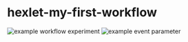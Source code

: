 # hexlet-my-first-workflow  
![example workflow](https://github.com/github/docs/actions/workflows/main.yml/badge.svg)
experiment
![example event parameter](https://github.com/github/docs/actions/workflows/main.yml/badge.svg?event=push)
